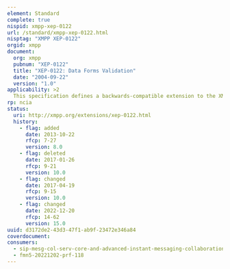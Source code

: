 ```yaml
---
element: Standard
complete: true
nispid: xmpp-xep-0122
url: /standard/xmpp-xep-0122.html
nisptag: "XMPP XEP-0122"
orgid: xmpp
document:
  org: xmpp
  pubnum: "XEP-0122"
  title: "XEP-0122: Data Forms Validation"
  date: "2004-09-22"
  version: "1.0"
applicability: >2
  This specification defines a backwards-compatible extension to the XMPP Data Forms protocol that enables applications to specify additional validation guidelines related to a form, such as validation of standard XML datatypes, application-specific datatypes, value ranges, and regular expressions.
rp: ncia
status:
  uri: http://xmpp.org/extensions/xep-0122.html
  history: 
    - flag: added
      date: 2013-10-22
      rfcp: 7-27
      version: 8.0
    - flag: deleted
      date: 2017-01-26
      rfcp: 9-21
      version: 10.0
    - flag: changed
      date: 2017-04-19
      rfcp: 9-15
      version: 10.0
    - flag: changed
      date: 2022-12-20
      rfcp: 14-62
      version: 15.0
uuid: d3172de2-43d3-47f1-ab9f-23472e346a84
coverdocument:
consumers:
  - sip-mesg-col-serv-core-and-advanced-instant-messaging-collaboration
  - fmn5-20221202-prf-118
---
```

